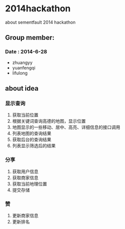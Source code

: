 2014hackathon
=============

about sementfault 2014 hackathon

Group member:
---
### Date : 2014-6-28

* zhuangyy
* yuanfengqi
* lifulong


about idea
---

### 显示查询

1. 获取当前位置
2. 根据关键词查询高德的地图，显示位置
3. 地图显示的一些移动、居中、高亮、详细信息的接口调用
4. 列表地图的查询结果
5. 获取后台的查询结果
6. 列表显示筛选后的结果

### 分享

1. 获取用户信息
2. 获取商家信息
3. 获取当前地理位置
4. 提交存储

### 赞

1. 更新商家信息
2. 更新排名





